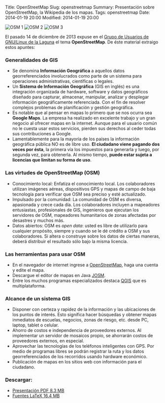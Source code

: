 Title: OpenStreetMap
Slug: openstreetmap
Summary: Presentación sobre OpenStreetMap, la Wikipedia de los mapas.
Tags: openstreetmap
Date: 2014-01-19 20:00
Modified: 2014-01-19 20:00


![OSM 1](openstreetmap01small.png)
![OSM 2](openstreetmap02small.png)
![OSM 3](openstreetmap03small.png)

El pasado 14 de diciembre de 2013 expuse en el [Grupo de Usuarios de GNU/Linux de la Laguna](http://gulag.org.mx) el tema **OpenStreetMap**. De éste material extraigo estos apuntes:

### Generalidades de GIS

* Se denomina **Información Geográfica** a aquellos datos georreferenciados involucrados como parte de un sistema para operaciones administrativas, científicas o legales.
* Un **Sistema de Información Geográfica** (GIS en inglés) es una integración organizada de hardware, software y datos geográficos diseñado para capturar, almacenar, manipular, analizar y desplegar información geográficamente referenciada. Con el fin de resolver complejos problemas de planificación y gestión geográfica.
* Es notable que al pensar en mapas lo primero que se nos ocurra sea **Google Maps**. La empresa ha realizado en excelente trabajo y un gran negocio al ofrecer mapas en la internet. Aunque para el usuario común no le cuesta usar estos servicios, pierden sus derechos al ceder todas sus contribuciones a Google.
* Lamentablemente para la mayoría de los países la información geográfica pública NO es de libre uso. **El ciudadano viene pagando dos veces por ésta**, la primera vía los impuestos para generarla y luego, por segunda vez, para obtenerla. Al mismo tiempo, **puede estar sujeta a licencias que limitan su forma de uso**.

### Las virtudes de OpenStreetMap (OSM)

* Conocimiento local: Enfatiza el conocimiento local. Los colaboradores utilizan imágenes aéreas, dispositivos GPS y mapas de campo de baja tecnología para verificar que OSM sea preciso y esté actualizado.
* Impulsado por la comunidad: La comunidad de OSM es diversa, apasionada y crece cada día. Los colaboradores incluyen a mapeadores entusiastas, profesionales de GIS, ingenieros que ejecutan los servidores de OSM, mapeadores humanitarios de zonas afectadas por desastres y muchos más.
* Datos abiertos: OSM es _open data_: usted es libre de utilizarlo para cualquier propósito, siempre y cuando se le dé crédito a OSM y sus colaboradores. Si altera o construye sobre los datos de ciertas maneras, deberá distribuir el resultado sólo bajo la misma licencia.

### Las herramientas para usar OSM

* En el navegador de internet ingrese a [OpenStreetMap](http://www.openstreetmap.org), haga una cuenta y edite el mapa.
* Descargue el editor de mapas en Java [JOSM](https://josm.openstreetmap.de/).
* Entre los muchos programas especializados destaca [QGIS](http://qgis.org/) que es multiplataforma.

### Alcance de un sistema GIS

* Disponer con certeza y rapidez de la información y las ubicaciones de los puntos de interés. Esto significa hacer búsquedas y obtener mapas inmediatos de escuelas, negocios, zonas de riesgo, etc. desde PC, laptop, tablet o celular.
* Ahorro de costos e independencia de proveedores externos. Al implementar un servidor de mosaicos propio, se ahorrarán costos de proveedores externos, en especial.
* Aprovechar las tecnologías de los teléfonos inteligentes con GPS. Por medio de programas libres se podrán registrar la ruta y los datos georreferenciados de los recorridos usando hardware económico.
* Publicación de mapas en los sitios web con información para el ciudadano.

### Descargar:

* [Presentación PDF 8.3 MB](openstreetmap.pdf)
* [Fuentes LaTeX 16.4 MB](openstreetmap.tar.gz)

